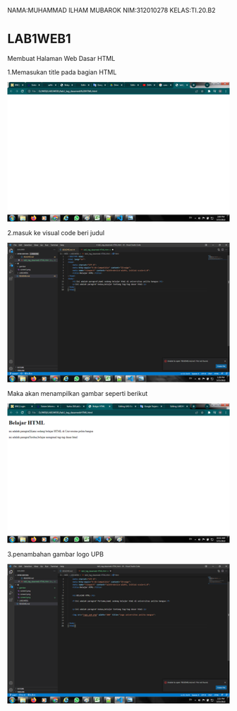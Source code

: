 NAMA:MUHAMMAD ILHAM MUBAROK
NIM:312010278
KELAS:TI.20.B2


# LAB1WEB1

Membuat Halaman Web Dasar HTML

1.Memasukan title pada bagian HTML

![screen 3](screen3.png)

2.masuk ke visual code beri judul 


![screen 2](screen2.png)


Maka akan menampilkan gambar seperti berikut

![screen 1](screen1.png)

3.penambahan gambar logo UPB


![screen 4](screen4.png)
